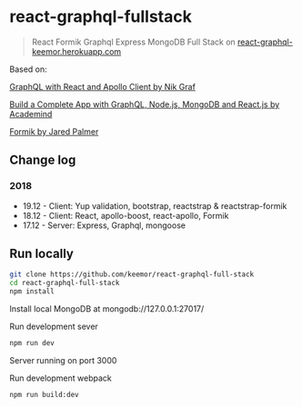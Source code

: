 # react-graphql-fullstack

> React Formik Graphql Express MongoDB Full Stack on [react-graphql-keemor.herokuapp.com](https://react-graphql-keemor.herokuapp.com//)

Based on:

[GraphQL with React and Apollo Client by Nik Graf](https://egghead.io/lessons/react-course-introduction-graphql-with-react-and-apollo-client)

[Build a Complete App with GraphQL, Node.js, MongoDB and React.js by Academind](https://www.youtube.com/watch?v=7giZGFDGnkc&list=PL55RiY5tL51rG1x02Yyj93iypUuHYXcB_)

[Formik by Jared Palmer](https://jaredpalmer.com/formik/docs/overview)

## Change log
### 2018
-   19.12 - Client: Yup validation, bootstrap, reactstrap & reactstrap-formik
-   18.12 - Client: React, apollo-boost, react-apollo, Formik
-   17.12 - Server: Express, Graphql, mongoose

## Run locally

```sh
git clone https://github.com/keemor/react-graphql-full-stack
cd react-graphql-full-stack
npm install 
```

Install local MongoDB at mongodb://127.0.0.1:27017/

Run development sever
```sh
npm run dev
```

Server running on port 3000

Run development webpack
```sh
npm run build:dev
```


